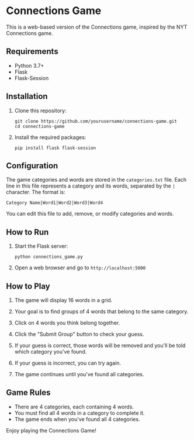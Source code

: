 # Connections Game

This is a web-based version of the Connections game, inspired by the NYT Connections game.

## Requirements

- Python 3.7+
- Flask
- Flask-Session

## Installation

1. Clone this repository:
   ```
   git clone https://github.com/yourusername/connections-game.git
   cd connections-game
   ```

2. Install the required packages:
   ```
   pip install flask flask-session
   ```

## Configuration

The game categories and words are stored in the `categories.txt` file. Each line in this file represents a category and its words, separated by the `|` character. The format is:

```
Category Name|Word1|Word2|Word3|Word4
```

You can edit this file to add, remove, or modify categories and words.

## How to Run

1. Start the Flask server:
   ```
   python connections_game.py
   ```

2. Open a web browser and go to `http://localhost:5000`

## How to Play

1. The game will display 16 words in a grid.

2. Your goal is to find groups of 4 words that belong to the same category.

3. Click on 4 words you think belong together.

4. Click the "Submit Group" button to check your guess.

5. If your guess is correct, those words will be removed and you'll be told which category you've found.

6. If your guess is incorrect, you can try again.

7. The game continues until you've found all categories.

## Game Rules

- There are 4 categories, each containing 4 words.
- You must find all 4 words in a category to complete it.
- The game ends when you've found all 4 categories.

Enjoy playing the Connections Game!
